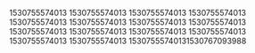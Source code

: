 1530755574013
1530755574013
1530755574013
1530755574013
1530755574013
1530755574013
1530755574013
1530755574013
1530755574013
1530755574013
1530755574013
1530755574013
1530755574013
1530755574013
15307555740131530767093988